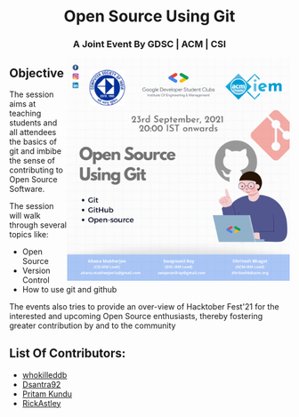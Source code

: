 <h1 align="center">Open Source Using Git</h1>
<h3 align="center">A Joint Event By GDSC | ACM | CSI</h3>

<img src="images/poster.png" height=400px width=400px align=right>

## Objective
The session aims at teaching students and all attendees the basics of git and imbibe the sense of contributing to Open Source Software.

The session will walk through several topics like:
- Open Source
- Version Control
- How to use git and github

The events also tries to provide an over-view of Hacktober Fest'21 for the interested and upcoming Open Source enthusiasts, thereby fostering greater contribution by and to the community

## List Of Contributors:
- [whokilleddb](https://www.youtube.com/watch?v=dQw4w9WgXcQ)
- [Dsantra92](https://github.com/Dsantra92)
- [Pritam Kundu](https://warmachine028.github.io)
- [RickAstley](https://www.youtube.com/watch?v=dQw4w9WgXcQ)

